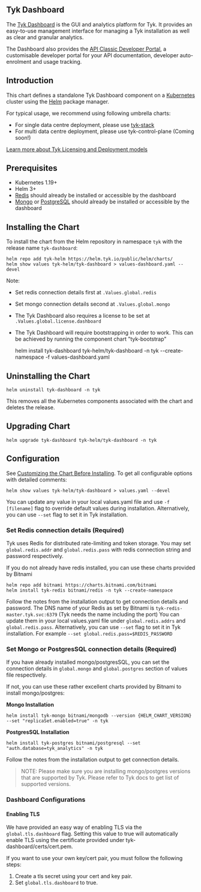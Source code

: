 ## Tyk Dashboard
The [Tyk Dashboard](https://tyk.io/docs/tyk-dashboard/) is the GUI and analytics platform for Tyk. It provides an easy-to-use management interface for managing a Tyk installation as well as clear and granular analytics.

The Dashboard also provides the [API Classic Developer Portal](https://tyk.io/docs/tyk-developer-portal/), a customisable developer portal for your API documentation, developer auto-enrolment and usage tracking.

## Introduction
This chart defines a standalone Tyk Dashboard component on a [Kubernetes](https://kubernetes.io/) cluster using the [Helm](https://helm.sh/) package manager.

For typical usage, we recommend using following umbrella charts:
* For single data centre deployment, please use [tyk-stack](https://github.com/TykTechnologies/tyk-charts/tree/main/tyk-stack)
* For multi data centre deployment, please use tyk-control-plane (Coming soon!)

[Learn more about Tyk Licensing and Deployment models](https://tyk.io/docs/tyk-on-premises/licensing/)

## Prerequisites
* Kubernetes 1.19+
* Helm 3+
* [Redis](https://tyk.io/docs/planning-for-production/redis/) should already be installed or accessible by the dashboard 
* [Mongo](https://tyk.io/docs/planning-for-production/database-settings/mongodb/) or [PostgreSQL](https://tyk.io/docs/planning-for-production/database-settings/postgresql/) should already be installed or accessible by the dashboard

## Installing the Chart

To install the chart from the Helm repository in namespace `tyk` with the release name `tyk-dashboard`:

    helm repo add tyk-helm https://helm.tyk.io/public/helm/charts/
    helm show values tyk-helm/tyk-dashboard > values-dashboard.yaml --devel

Note: 
* Set redis connection details first at `.Values.global.redis`
* Set mongo connection details second at `.Values.global.mongo`
* The Tyk Dashboard also requires a license to be set at `.Values.global.license.dashboard`
* The Tyk Dashboard will require bootstrapping in order to work. This can be achieved by running the component
chart "tyk-bootstrap"

    helm install tyk-dashboard tyk-helm/tyk-dashboard -n tyk --create-namespace -f values-dashboard.yaml

## Uninstalling the Chart

    helm uninstall tyk-dashboard -n tyk

This removes all the Kubernetes components associated with the chart and deletes the release.

## Upgrading Chart

    helm upgrade tyk-dashboard tyk-helm/tyk-dashboard -n tyk

## Configuration
See [Customizing the Chart Before Installing](https://helm.sh/docs/intro/using_helm/#customizing-the-chart-before-installing). To get all configurable options with detailed comments:

    helm show values tyk-helm/tyk-dashboard > values.yaml --devel
    
You can update any value in your local values.yaml file and use `-f [filename]` flag to override default values during installation. Alternatively, you can use `--set` flag to set it in Tyk installation.

### Set Redis connection details (Required)
Tyk uses Redis for distributed rate-limiting and token storage. You may set `global.redis.addr` and `global.redis.pass` with redis connection string and password respectively.

If you do not already have redis installed, you can use these charts provided by Bitnami

    helm repo add bitnami https://charts.bitnami.com/bitnami
    helm install tyk-redis bitnami/redis -n tyk --create-namespace

Follow the notes from the installation output to get connection details and password. The DNS name of your Redis as set by Bitnami is `tyk-redis-master.tyk.svc:6379` (Tyk needs the name including the port) You can update them in your local values.yaml file under `global.redis.addrs` and `global.redis.pass`. Alternatively, you can use `--set` flag to set it in Tyk installation. For example `--set global.redis.pass=$REDIS_PASSWORD`

### Set Mongo or PostgresSQL connection details (Required)
If you have already installed mongo/postgresSQL, you can set the connection details in `global.mongo` and `global.postgres` section of values file respectively.

If not, you can use these rather excellent charts provided by Bitnami to install mongo/postgres:

**Mongo Installation**

```
helm install tyk-mongo bitnami/mongodb --version {HELM_CHART_VERSION} --set "replicaSet.enabled=true" -n tyk
```

**PostgresSQL Installation**
```
helm install tyk-postgres bitnami/postgresql --set "auth.database=tyk_analytics" -n tyk
```

Follow the notes from the installation output to get connection details.

>NOTE: Please make sure you are installing mongo/postgres versions that are supported by Tyk. Please refer to Tyk docs to get list of supported versions.

### Dashboard Configurations

#### Enabling TLS
We have provided an easy way of enabling TLS via the `global.tls.dashboard` flag. Setting this value to true will
automatically enable TLS using the certificate provided under tyk-dashboard/certs/cert.pem.

If you want to use your own key/cert pair, you must follow the following steps:
1. Create a tls secret using your cert and key pair.
2. Set `global.tls.dashboard` to true.

